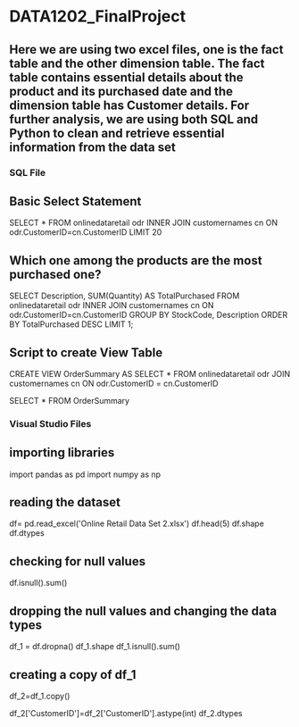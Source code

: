 # DATA1202_FinalProject

## Here we are using two excel files, one is the fact table and the other dimension table. The fact table contains essential details about the product and its purchased date and the dimension table has Customer details. For further analysis, we are using both SQL and Python to clean and retrieve essential information from the data set

### SQL File

## Basic Select Statement

SELECT * 
FROM onlinedataretail odr
INNER JOIN customernames cn
ON odr.CustomerID=cn.CustomerID
LIMIT 20

## Which one among the products are the most purchased one?

SELECT Description, SUM(Quantity) AS TotalPurchased
FROM onlinedataretail odr
INNER JOIN customernames cn
ON odr.CustomerID=cn.CustomerID
GROUP BY StockCode, Description
ORDER BY TotalPurchased DESC
LIMIT 1;

## Script to create View Table
CREATE VIEW OrderSummary AS
SELECT *
FROM
    onlinedataretail odr
JOIN
    customernames cn
    ON odr.CustomerID = cn.CustomerID

SELECT * FROM OrderSummary




### Visual Studio Files

## importing libraries

import pandas as pd 
import numpy as np 


## reading the dataset

df= pd.read_excel('Online Retail Data Set 2.xlsx')
df.head(5)
df.shape
df.dtypes

## checking for null values

df.isnull().sum()

## dropping the null values and changing the data types

df_1 = df.dropna()
df_1.shape
df_1.isnull().sum()

## creating a copy of df_1

df_2=df_1.copy()

df_2['CustomerID']=df_2['CustomerID'].astype(int)
df_2.dtypes

